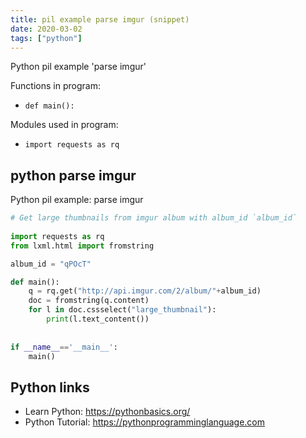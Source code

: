 ```yaml
---
title: pil example parse imgur (snippet)
date: 2020-03-02
tags: ["python"]
---
```

Python pil example 'parse imgur'

Functions in program: 
* `def main():`

Modules used in program: 
* `import requests as rq`

## python parse imgur

Python pil example: parse imgur

```python
# Get large thumbnails from imgur album with album_id `album_id`
 
import requests as rq
from lxml.html import fromstring

album_id = "qPOcT"

def main():
    q = rq.get("http://api.imgur.com/2/album/"+album_id)
    doc = fromstring(q.content)
    for l in doc.cssselect("large_thumbnail"):
        print(l.text_content())
        
    
if __name__=='__main__':
    main()

```

## Python links

- Learn Python: https://pythonbasics.org/
- Python Tutorial: https://pythonprogramminglanguage.com
